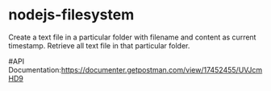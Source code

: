 # nodejs-filesystem
Create a text file in a particular folder with filename and content as current timestamp. Retrieve all text file in that particular folder.

#API Documentation:https://documenter.getpostman.com/view/17452455/UVJcmHD9
